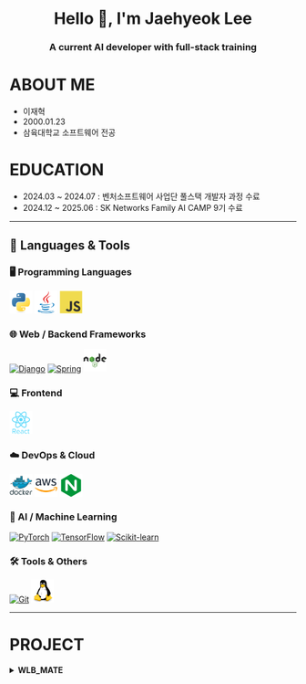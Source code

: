 <h1 align="center">Hello 👋, I'm Jaehyeok Lee</h1>
<h3 align="center">A current AI developer with full-stack training</h3>

# ABOUT ME

- 이재혁
- 2000.01.23
- 삼육대학교 소프트웨어 전공


# EDUCATION
- 2024.03 ~ 2024.07 : 벤처소프트웨어 사업단 풀스택 개발자 과정 수료
- 2024.12 ~ 2025.06 : SK Networks Family AI CAMP 9기 수료

---

## 🚀 Languages & Tools

### 🖥️ Programming Languages
<p align="left">
  <a href="#"><img src="https://raw.githubusercontent.com/devicons/devicon/master/icons/python/python-original.svg" alt="Python" width="40" height="40"/></a>
  <a href="#"><img src="https://raw.githubusercontent.com/devicons/devicon/master/icons/java/java-original.svg" alt="Java" width="40" height="40"/></a>
  <a href="#"><img src="https://raw.githubusercontent.com/devicons/devicon/master/icons/javascript/javascript-original.svg" alt="JavaScript" width="40" height="40"/></a>
</p>

### 🌐 Web / Backend Frameworks
<p align="left">
  <a href="#"><img src="https://cdn.worldvectorlogo.com/logos/django.svg" alt="Django" width="40" height="40"/></a>
  <a href="#"><img src="https://www.vectorlogo.zone/logos/springio/springio-icon.svg" alt="Spring" width="40" height="40"/></a>
  <a href="#"><img src="https://raw.githubusercontent.com/devicons/devicon/master/icons/nodejs/nodejs-original-wordmark.svg" alt="Node.js" width="40" height="40"/></a>
</p>

### 💻 Frontend
<p align="left">
  <a href="#"><img src="https://raw.githubusercontent.com/devicons/devicon/master/icons/react/react-original-wordmark.svg" alt="React" width="40" height="40"/></a>
</p>

### ☁️ DevOps & Cloud
<p align="left">
  <a href="#"><img src="https://raw.githubusercontent.com/devicons/devicon/master/icons/docker/docker-original-wordmark.svg" alt="Docker" width="40" height="40"/></a>
  <a href="#"><img src="https://raw.githubusercontent.com/devicons/devicon/master/icons/amazonwebservices/amazonwebservices-original-wordmark.svg" alt="AWS" width="40" height="40"/></a>
  <a href="#"><img src="https://raw.githubusercontent.com/devicons/devicon/master/icons/nginx/nginx-original.svg" alt="Nginx" width="40" height="40"/></a>
</p>

### 🧠 AI / Machine Learning
<p align="left">
  <a href="#"><img src="https://www.vectorlogo.zone/logos/pytorch/pytorch-icon.svg" alt="PyTorch" width="40" height="40"/></a>
  <a href="#"><img src="https://www.vectorlogo.zone/logos/tensorflow/tensorflow-icon.svg" alt="TensorFlow" width="40" height="40"/></a>
  <a href="#"><img src="https://upload.wikimedia.org/wikipedia/commons/0/05/Scikit_learn_logo_small.svg" alt="Scikit-learn" width="40" height="40"/></a>
</p>

### 🛠️ Tools & Others
<p align="left">
  <a href="#"><img src="https://www.vectorlogo.zone/logos/git-scm/git-scm-icon.svg" alt="Git" width="40" height="40"/></a>
  <a href="#"><img src="https://raw.githubusercontent.com/devicons/devicon/master/icons/linux/linux-original.svg" alt="Linux" width="40" height="40"/></a>
</p>

---

# PROJECT
<details>
<summary><strong>WLB_MATE</strong></summary>
<img src="https://github.com/user-attachments/assets/79db4aad-9fa6-44b0-bbed-713088275a65" width="300"/>

- 개발 기간 : 2025.04.~2025.06.20 (2개월)
- 플랫폼 : Web
- 개발 인원 5명

- **개발 환경**
  - 언어 : Python(3.12), JavaScript, Css
  - 서버 : Nginx, Uvicorn, 
  - 프레임워크 : React.js(node:18), FastAPI(0.115.12), LangChain(0.3.63), Qdrant(1.14.2)
  - DB : Mysql 8.4.5
  - IDE :
  - API : RESTful API (JSON)
 
### 차별점

#### 1. Qdrant-Client
   
| 항목                 | **Qdrant**                            | **FAISS**                             |
| ------------------ | ------------------------------------- | ------------------------------------- |
| **기본 구조**          | 네트워크 기반 **서버형 벡터 DB** (gRPC/REST API) | **로컬 인메모리 라이브러리** (Python/C++)        |
| **실시간 쓰기/검색**      |  지원 (write & search 동시에 가능)          |  인덱스 재구성 필요 (write 후 search까지 지연 발생) |
| **동시성 처리**         |  다중 클라이언트 요청 처리 (웹 API)              |  싱글 프로세스 or 직접 멀티프로세싱 구현 필요          |
| **필터 기반 검색**       |  메타데이터 기반 실시간 필터링 지원                 |  메타데이터 필터 미지원 (별도 처리 필요)             |
| **CRUD 처리**        |  실시간 삽입, 수정, 삭제 가능                   |  삭제/수정은 전체 인덱스 재생성 필요                |
| **LangChain 연동**   |  `QdrantRetriever` 등 네이티브 지원         |  제한적 지원 (사용자 정의 Retriever 필요)        |
| **스케일링**           |  Docker/클러스터로 수평 확장 가능               |  단일 머신 중심                            |
| **실시간 삽입 후 즉시 검색** |  `upsert → immediate search` 가능      |  `add → reindex` 필요, 실시간성 낮음         |

=> ***실시간 적용을 통해 업로드된 문서를 따로 저장해줄 필요 없이 벡터 추가가 가능하다.***

#### 2. MemorySaver
**모듈 간 독립성과 사용자 스레드 분리를 위한 세션 관리 최적화**
- MemorySaver는 세션마다 독립된 메모리 저장 구조를 갖추고 있어, 사용자의 기능별 대화 흐름을 분리하고 유지하기 용이함.
- 반면 BufferMemory는 모든 대화를 이어 붙이는 방식이라, 모듈 간 문맥 충돌 가능성이 존재.
- LangChain 내 Tool/Chain과의 유연한 연동 -> **Qdrant로 작성한 RAG와 사용하기 적절**

#### 3. STT (WhisperX)
**WhisperX 선택 이유 **

| 항목    | WhisperX          | 응답 고도화 목적       |
| ----- | ---------------------- | --------------- |
| 속도    | Whisper 대비 4\~5배 빠름    | 대용량 오디오 실시간 처리  |
| 정확도   | 단어 단위 정렬, float32 설정   | 정밀 회의록/상담 추출    |
| 화자 구분 | Speaker diarization 지원 | 상담 분석, 회의 화자 파악 |
| 효율성   | VAD로 무음 제거 + GPU 병렬화   | 리소스 최적화         |
| 안정성   | 전사 실패 허용 안 함           | 누락 없는 완전 전사     |

### 레포지토리 링크
<a href="https://github.com/ohdyo/WLB_MATE">WLB_MATE</a>

</details>

